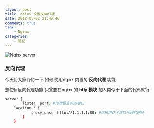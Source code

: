 ```yaml
---
layout: post
title: nginx 设置反向代理
date: 2018-05-02 21:40:46
comments: true
tags:
	- Nginx
categories:
	- 笔记
---
```


![Nginx server](https://s1.ax1x.com/2018/10/12/iNA09e.png)

### 反向代理
今天给大家介绍一下 如何 使用nginx 内置的 **反向代理** 功能

想使用反向代理功能 只需要在nginx 的 **http 模块** 加入类似于下面的代码就行

```bash
server {
  		listen  port; #你想要监听的端口
	location / {
			proxy_pass  http://1.1.1.1:80; #你想用这个端口代理的网址
		}
	}	
```


